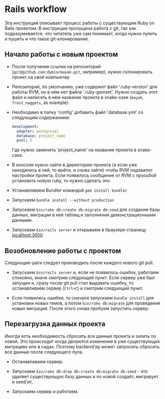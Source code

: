 Rails workflow
==============

Эта инструкция описывает процесс работы с существующим Ruby on Rails проектом.
В инструкции пропущена работа с git, так как подразумевается, что читатель уже сам понимает, когда нужно пулить и пушить и что такое git-клонирование.


Начало работы с новым проектом
------------------------------

* После получения ссылки на репозиторий (`git@github.com:dymio/mayak.git`, например), нужно склонировать проект на свой компьютер

* Репозиторий, по умолчанию, уже содержит файл '.ruby-version' для работы RVM, но в нём нет файла '.ruby-gemset'. Нужно создать этот файл и написать в нём название проекта в snake-case (`mayak`, `frost_naggets`, as example).

* Необходимо в папку 'config' добавить файл 'database.yml' со следующим содержанием:

  ```yaml
  development:
    adapter: postgresql
    database: project_name
    pool: 5
  ```

  Где нужно заменить 'project_name' на название проекта в snake-case.

* В консоли нужно зайти в директорию проекта (а если уже находились в ней, то выйти, и снова зайти) чтобы RVM подхватил настройки проекта. Если появилось сообщение от RVM с просьбой установить новую ruby, то нужно сделать это.

* Устанавливаем Bundler командой `gem install bundler`

* Запускаем `bundle install --without production`

* Запускаем `bin/rake db:create db:migrate db:seed` для создания базы данных, миграции в неё таблиц и заполнения демонстрационными данными.

* Запускаем `bin/rails server` и открываем в браузере страницу [localhost:3000](http://localhost:3000/)


Возобновление работы с проектом
-------------------------------

Следующие шаги следует производить после каждого нового git pull.

* Запускаем `bin/rails server` и, если не появилось ошибок, работаем спокойно, иначе смотрим следующий пункт. Если сервер уже был запущен и, сразу после git pull стал выдавать ошибку, то останавливаем сервер (`Ctrl+C`) и смотрим следующий пункт.

* Если появились ошибки, то сначала запускаем `bundle install` для установки новых гемов, а потом `bin/rake db:migrate` для проведения новых миграций. После этого снова пробуем запустить сервер.


Перезагрузка данных проекта
---------------------------

Иногда есть необходимость сбросить все данные проекта и залить по новой.
Это происходит когда делаются изменения в уже существующих миграциях или в сидах.
Поэтому backend'ер может запросить сбросить все данные после следующего пула.

* Останавливаем сервер.

* Запускаем `bin/rake db:drop db:create db:migrate db:seed` - это удаляет существующую базу данных и по новой создаёт, мигрирует и seed'ит.

* Запускаем сервер и работаем.

